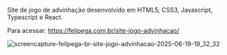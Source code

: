 Site de jogo de advinhação desenvolvido em HTML5, CSS3, Javascript, Typescript e React.

Para acessar: https://felipega.com.br/site-jogo-advinhacao/

![screencapture-felipega-br-site-jogo-advinhacao-2025-06-19-19_32_32](https://github.com/user-attachments/assets/87b3a5b4-7131-40db-bbd3-9ff6b69a709f)

